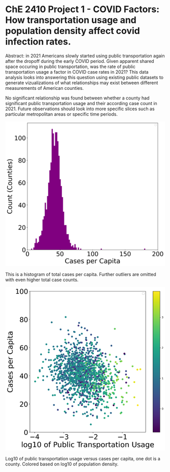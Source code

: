 # ChE 2410 Project 1 - COVID Factors: How transportation usage and population density affect covid infection rates.

Abstract: in 2021 Americans slowly started using public transportation again after the dropoff during the early COVID period. Given apparent shared space occuring in public transportation, was the rate of public transportation usage a factor in COVID case rates in 2021? This data analysis looks into answering this question using existing public datasets to generate vizualizations of what relationships may exist between different measurements of American counties. 

No significant relationship was found between whether a county had significant public transportation usage and their according case count in 2021. Future observations should look into more specific slices such as particular metropolitan areas or specific time periods.

![My Image](casesperpophist.png)

This is a histogram of total cases per capita. Further outliers are omitted with even higher total case counts.

![My Image](cases_vs_logptu_densitycolored.png)

Log10 of public transportation usage versus cases per capita, one dot is a county. Colored based on log10 of population density.
